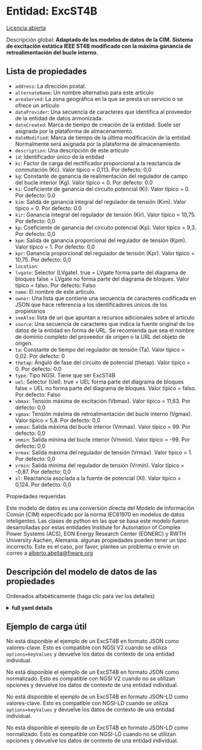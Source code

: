 Entidad: ExcST4B  
================  
[Licencia abierta](https://github.com/smart-data-models//dataModel.EnergyCIM/blob/master/ExcST4B/LICENSE.md)  
Descripción global: **Adaptado de los modelos de datos de la CIM. Sistema de excitación estática IEEE ST4B modificado con la máxima ganancia de retroalimentación del bucle interno.**  

## Lista de propiedades  

- `address`: La dirección postal.  - `alternateName`: Un nombre alternativo para este artículo  - `areaServed`: La zona geográfica en la que se presta un servicio o se ofrece un artículo  - `dataProvider`: Una secuencia de caracteres que identifica al proveedor de la entidad de datos armonizada.  - `dateCreated`: Marca de tiempo de creación de la entidad. Suele ser asignada por la plataforma de almacenamiento.  - `dateModified`: Marca de tiempo de la última modificación de la entidad. Normalmente será asignada por la plataforma de almacenamiento.  - `description`: Una descripción de este artículo  - `id`: Identificador único de la entidad  - `kc`: Factor de carga del rectificador proporcional a la reactancia de conmutación (Kc). Valor típico = 0,113. Por defecto: 0,0  - `kg`: Constante de ganancia de realimentación del regulador de campo del bucle interior (Kg). Valor típico = 0. Por defecto: 0.0  - `ki`: Coeficiente de ganancia del circuito potencial (Ki).  Valor típico = 0. Por defecto: 0.0  - `kim`: Salida de ganancia integral del regulador de tensión (Kim).  Valor típico = 0. Por defecto: 0.0  - `kir`: Ganancia integral del regulador de tensión (Kir).  Valor típico = 10,75. Por defecto: 0,0  - `kp`: Coeficiente de ganancia del circuito potencial (Kp).  Valor típico = 9,3. Por defecto: 0,0  - `kpm`: Salida de ganancia proporcional del regulador de tensión (Kpm).  Valor típico = 1. Por defecto: 0,0  - `kpr`: Ganancia proporcional del regulador de tensión (Kpr).  Valor típico = 10,75. Por defecto: 0,0  - `location`:   - `lvgate`: Selector (LVgate). true = LVgate forma parte del diagrama de bloques false = LVgate no forma parte del diagrama de bloques.  Valor típico = falso. Por defecto: Falso  - `name`: El nombre de este artículo.  - `owner`: Una lista que contiene una secuencia de caracteres codificada en JSON que hace referencia a los identificadores únicos de los propietarios  - `seeAlso`: lista de uri que apuntan a recursos adicionales sobre el artículo  - `source`: Una secuencia de caracteres que indica la fuente original de los datos de la entidad en forma de URL. Se recomienda que sea el nombre de dominio completo del proveedor de origen o la URL del objeto de origen.  - `ta`: Constante de tiempo del regulador de tensión (Ta).  Valor típico = 0,02. Por defecto: 0  - `thetap`: Ángulo de fase del circuito de potencial (thetap).  Valor típico = 0. Por defecto: 0.0  - `type`: Tipo NGSI. Tiene que ser ExcST4B  - `uel`: Selector (Uel). true = UEL forma parte del diagrama de bloques false = UEL no forma parte del diagrama de bloques.  Valor típico = falso. Por defecto: Falso  - `vbmax`: Tensión máxima de excitación (Vbmax).  Valor típico = 11,63. Por defecto: 0,0  - `vgmax`: Tensión máxima de retroalimentación del bucle interno (Vgmax).  Valor típico = 5,8. Por defecto: 0,0  - `vmmax`: Salida máxima del bucle interior (Vmmax).  Valor típico = 99. Por defecto: 0,0  - `vmmin`: Salida mínima del bucle interior (Vmmin).  Valor típico = -99. Por defecto: 0,0  - `vrmax`: Salida máxima del regulador de tensión (Vrmax).  Valor típico = 1. Por defecto: 0,0  - `vrmin`: Salida mínima del regulador de tensión (Vrmin).  Valor típico = -0,87. Por defecto: 0,0  - `xl`: Reactancia asociada a la fuente de potencial (Xl).  Valor típico = 0,124. Por defecto: 0,0    
Propiedades requeridas  
Este modelo de datos es una conversión directa del Modelo de Información Común (CIM) especificado por la norma IEC61970 en modelos de datos inteligentes. Las clases de python en las que se basa este modelo fueron desarrolladas por estas entidades Institute for Automation of Complex Power Systems (ACS), EON Energy Research Center (EONERC) y RWTH University Aachen, Alemania. algunas propiedades pueden tener un tipo incorrecto. Este es el caso, por favor, plantee un problema o envíe un correo a alberto.abella@fiware.org  
## Descripción del modelo de datos de las propiedades  
Ordenados alfabéticamente (haga clic para ver los detalles)  
<details><summary><strong>full yaml details</strong></summary>    
```yaml  
ExcST4B:    
  description: 'Adapted from CIM data models. Modified IEEE ST4B static excitation system with maximum inner loop feedback gain .'    
  properties:    
    address:    
      description: 'The mailing address.'    
      properties:    
        addressCountry:    
          description: 'Property. The country. For example, Spain. Model:''https://schema.org/Text'''    
          type: string    
        addressLocality:    
          description: 'Property. The locality in which the street address is, and which is in the region. Model:''https://schema.org/Text'''    
          type: string    
        addressRegion:    
          description: 'Property. The region in which the locality is, and which is in the country. Model:''https://schema.org/Text'''    
          type: string    
        areaServed:    
          description: 'Property. The geographic area where a service or offered item is provided. Model:''https://schema.org/Text'''    
          type: string    
        postOfficeBoxNumber:    
          description: 'Property. The post office box number for PO box addresses. For example, Spain. Model:''https://schema.org/Text'''    
          type: string    
        postalCode:    
          description: 'Property. The postal code. For example, Spain. Model:''https://schema.org/Text'''    
          type: string    
        streetAddress:    
          description: 'Property. The street address. Model:''https://schema.org/Text'''    
          type: string    
      type: Property    
    alternateName:    
      description: 'An alternative name for this item'    
      type: Property    
    areaServed:    
      description: 'The geographic area where a service or offered item is provided'    
      type: Property    
      x-ngsi:    
        model: https://schema.org/Text    
    dataProvider:    
      description: 'A sequence of characters identifying the provider of the harmonised data entity.'    
      type: Property    
    dateCreated:    
      description: 'Entity creation timestamp. This will usually be allocated by the storage platform.'    
      format: date-time    
      type: Property    
    dateModified:    
      description: 'Timestamp of the last modification of the entity. This will usually be allocated by the storage platform.'    
      format: date-time    
      type: Property    
    description:    
      description: 'A description of this item'    
      type: Property    
    id:    
      anyOf: &excst4b_-_properties_-_owner_-_items_-_anyof    
        - description: 'Property. Identifier format of any NGSI entity'    
          maxLength: 256    
          minLength: 1    
          pattern: ^[\w\-\.\{\}\$\+\*\[\]`|~^@!,:\\]+$    
          type: string    
        - description: 'Property. Identifier format of any NGSI entity'    
          format: uri    
          type: string    
      description: 'Unique identifier of the entity'    
      type: Property    
    kc:    
      description: 'Rectifier loading factor proportional to commutating reactance (Kc). Typical Value = 0.113. Default: 0.0'    
      type: number    
      x-ngsi:    
        model: https://schema.org/Number    
    kg:    
      description: 'Feedback gain constant of the inner loop field regulator (Kg). Typical Value = 0. Default: 0.0'    
      type: number    
      x-ngsi:    
        model: https://schema.org/Number    
    ki:    
      description: 'Potential circuit gain coefficient (Ki).  Typical Value = 0. Default: 0.0'    
      type: number    
      x-ngsi:    
        model: https://schema.org/Number    
    kim:    
      description: 'Voltage regulator integral gain output (Kim).  Typical Value = 0. Default: 0.0'    
      type: number    
      x-ngsi:    
        model: https://schema.org/Number    
    kir:    
      description: 'Voltage regulator integral gain (Kir).  Typical Value = 10.75. Default: 0.0'    
      type: number    
      x-ngsi:    
        model: https://schema.org/Number    
    kp:    
      description: 'Potential circuit gain coefficient (Kp).  Typical Value = 9.3. Default: 0.0'    
      type: number    
      x-ngsi:    
        model: https://schema.org/Number    
    kpm:    
      description: 'Voltage regulator proportional gain output (Kpm).  Typical Value = 1. Default: 0.0'    
      type: number    
      x-ngsi:    
        model: https://schema.org/Number    
    kpr:    
      description: 'Voltage regulator proportional gain (Kpr).  Typical Value = 10.75. Default: 0.0'    
      type: number    
      x-ngsi:    
        model: https://schema.org/Number    
    location:    
      $id: https://geojson.org/schema/Geometry.json    
      $schema: "http://json-schema.org/draft-07/schema#"    
      oneOf:    
        - properties:    
            bbox:    
              items:    
                type: number    
              minItems: 4    
              type: array    
            coordinates:    
              items:    
                type: number    
              minItems: 2    
              type: array    
            type:    
              enum:    
                - Point    
              type: string    
          required:    
            - type    
            - coordinates    
          title: 'GeoJSON Point'    
          type: object    
        - properties:    
            bbox:    
              items:    
                type: number    
              minItems: 4    
              type: array    
            coordinates:    
              items:    
                items:    
                  type: number    
                minItems: 2    
                type: array    
              minItems: 2    
              type: array    
            type:    
              enum:    
                - LineString    
              type: string    
          required:    
            - type    
            - coordinates    
          title: 'GeoJSON LineString'    
          type: object    
        - properties:    
            bbox:    
              items:    
                type: number    
              minItems: 4    
              type: array    
            coordinates:    
              items:    
                items:    
                  items:    
                    type: number    
                  minItems: 2    
                  type: array    
                minItems: 4    
                type: array    
              type: array    
            type:    
              enum:    
                - Polygon    
              type: string    
          required:    
            - type    
            - coordinates    
          title: 'GeoJSON Polygon'    
          type: object    
        - properties:    
            bbox:    
              items:    
                type: number    
              minItems: 4    
              type: array    
            coordinates:    
              items:    
                items:    
                  type: number    
                minItems: 2    
                type: array    
              type: array    
            type:    
              enum:    
                - MultiPoint    
              type: string    
          required:    
            - type    
            - coordinates    
          title: 'GeoJSON MultiPoint'    
          type: object    
        - properties:    
            bbox:    
              items:    
                type: number    
              minItems: 4    
              type: array    
            coordinates:    
              items:    
                items:    
                  items:    
                    type: number    
                  minItems: 2    
                  type: array    
                minItems: 2    
                type: array    
              type: array    
            type:    
              enum:    
                - MultiLineString    
              type: string    
          required:    
            - type    
            - coordinates    
          title: 'GeoJSON MultiLineString'    
          type: object    
        - properties:    
            bbox:    
              items:    
                type: number    
              minItems: 4    
              type: array    
            coordinates:    
              items:    
                items:    
                  items:    
                    items:    
                      type: number    
                    minItems: 2    
                    type: array    
                  minItems: 4    
                  type: array    
                type: array    
              type: array    
            type:    
              enum:    
                - MultiPolygon    
              type: string    
          required:    
            - type    
            - coordinates    
          title: 'GeoJSON MultiPolygon'    
          type: object    
      title: 'GeoJSON Geometry'    
    lvgate:    
      description: 'Selector (LVgate). true = LVgate is part of the block diagram false = LVgate is not part of the block diagram.  Typical Value = false. Default: False'    
      type: number    
      x-ngsi:    
        model: https://schema.org/Number    
    name:    
      description: 'The name of this item.'    
      type: Property    
    owner:    
      description: 'A List containing a JSON encoded sequence of characters referencing the unique Ids of the owner(s)'    
      items:    
        anyOf: *excst4b_-_properties_-_owner_-_items_-_anyof    
        description: 'Property. Unique identifier of the entity'    
      type: Property    
    seeAlso:    
      description: 'list of uri pointing to additional resources about the item'    
      oneOf:    
        - items:    
            - format: uri    
              type: string    
          minItems: 1    
          type: array    
        - format: uri    
          type: string    
      type: Property    
    source:    
      description: 'A sequence of characters giving the original source of the entity data as a URL. Recommended to be the fully qualified domain name of the source provider, or the URL to the source object.'    
      type: Property    
    ta:    
      description: 'Voltage regulator time constant (Ta).  Typical Value = 0.02. Default: 0'    
      type: number    
      x-ngsi:    
        model: https://schema.org/Number    
    thetap:    
      description: 'Potential circuit phase angle (thetap).  Typical Value = 0. Default: 0.0'    
      type: number    
      x-ngsi:    
        model: https://schema.org/Number    
    type:    
      description: 'NGSI type. It has to be ExcST4B'    
      enum:    
        - ExcST4B    
      type: Property    
    uel:    
      description: 'Selector (Uel). true = UEL is part of block diagram false = UEL is not part of block diagram.  Typical Value = false. Default: False'    
      type: number    
      x-ngsi:    
        model: https://schema.org/Number    
    vbmax:    
      description: 'Maximum excitation voltage (Vbmax).  Typical Value = 11.63. Default: 0.0'    
      type: number    
      x-ngsi:    
        model: https://schema.org/Number    
    vgmax:    
      description: 'Maximum inner loop feedback voltage (Vgmax).  Typical Value = 5.8. Default: 0.0'    
      type: number    
      x-ngsi:    
        model: https://schema.org/Number    
    vmmax:    
      description: 'Maximum inner loop output (Vmmax).  Typical Value = 99. Default: 0.0'    
      type: number    
      x-ngsi:    
        model: https://schema.org/Number    
    vmmin:    
      description: 'Minimum inner loop output (Vmmin).  Typical Value = -99. Default: 0.0'    
      type: number    
      x-ngsi:    
        model: https://schema.org/Number    
    vrmax:    
      description: 'Maximum voltage regulator output (Vrmax).  Typical Value = 1. Default: 0.0'    
      type: number    
      x-ngsi:    
        model: https://schema.org/Number    
    vrmin:    
      description: 'Minimum voltage regulator output (Vrmin).  Typical Value = -0.87. Default: 0.0'    
      type: number    
      x-ngsi:    
        model: https://schema.org/Number    
    xl:    
      description: 'Reactance associated with potential source (Xl).  Typical Value = 0.124. Default: 0.0'    
      type: number    
      x-ngsi:    
        model: https://schema.org/Number    
  required: []    
  type: object    
```  
</details>    
## Ejemplo de carga útil  
No está disponible el ejemplo de un ExcST4B en formato JSON como valores-clave. Esto es compatible con NGSI V2 cuando se utiliza `options=keyValues` y devuelve los datos de contexto de una entidad individual.  
No está disponible el ejemplo de un ExcST4B en formato JSON como normalizado. Esto es compatible con NGSI V2 cuando no se utilizan opciones y devuelve los datos de contexto de una entidad individual.  
No está disponible el ejemplo de un ExcST4B en formato JSON-LD como valores-clave. Esto es compatible con NGSI-LD cuando se utiliza `options=keyValues` y devuelve los datos de contexto de una entidad individual.  
No está disponible el ejemplo de un ExcST4B en formato JSON-LD como normalizado. Esto es compatible con NGSI-LD cuando no se utilizan opciones y devuelve los datos de contexto de una entidad individual.  
